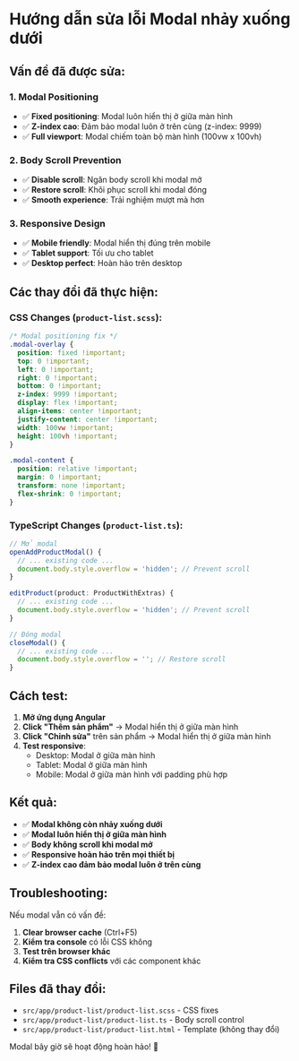 # Hướng dẫn sửa lỗi Modal nhảy xuống dưới

## Vấn đề đã được sửa:

### 1. **Modal Positioning**
- ✅ **Fixed positioning**: Modal luôn hiển thị ở giữa màn hình
- ✅ **Z-index cao**: Đảm bảo modal luôn ở trên cùng (z-index: 9999)
- ✅ **Full viewport**: Modal chiếm toàn bộ màn hình (100vw x 100vh)

### 2. **Body Scroll Prevention**
- ✅ **Disable scroll**: Ngăn body scroll khi modal mở
- ✅ **Restore scroll**: Khôi phục scroll khi modal đóng
- ✅ **Smooth experience**: Trải nghiệm mượt mà hơn

### 3. **Responsive Design**
- ✅ **Mobile friendly**: Modal hiển thị đúng trên mobile
- ✅ **Tablet support**: Tối ưu cho tablet
- ✅ **Desktop perfect**: Hoàn hảo trên desktop

## Các thay đổi đã thực hiện:

### CSS Changes (`product-list.scss`):
```scss
/* Modal positioning fix */
.modal-overlay {
  position: fixed !important;
  top: 0 !important;
  left: 0 !important;
  right: 0 !important;
  bottom: 0 !important;
  z-index: 9999 !important;
  display: flex !important;
  align-items: center !important;
  justify-content: center !important;
  width: 100vw !important;
  height: 100vh !important;
}

.modal-content {
  position: relative !important;
  margin: 0 !important;
  transform: none !important;
  flex-shrink: 0 !important;
}
```

### TypeScript Changes (`product-list.ts`):
```typescript
// Mở modal
openAddProductModal() {
  // ... existing code ...
  document.body.style.overflow = 'hidden'; // Prevent scroll
}

editProduct(product: ProductWithExtras) {
  // ... existing code ...
  document.body.style.overflow = 'hidden'; // Prevent scroll
}

// Đóng modal
closeModal() {
  // ... existing code ...
  document.body.style.overflow = ''; // Restore scroll
}
```

## Cách test:

1. **Mở ứng dụng Angular**
2. **Click "Thêm sản phẩm"** → Modal hiển thị ở giữa màn hình
3. **Click "Chỉnh sửa"** trên sản phẩm → Modal hiển thị ở giữa màn hình
4. **Test responsive**:
   - Desktop: Modal ở giữa màn hình
   - Tablet: Modal ở giữa màn hình
   - Mobile: Modal ở giữa màn hình với padding phù hợp

## Kết quả:

- ✅ **Modal không còn nhảy xuống dưới**
- ✅ **Modal luôn hiển thị ở giữa màn hình**
- ✅ **Body không scroll khi modal mở**
- ✅ **Responsive hoàn hảo trên mọi thiết bị**
- ✅ **Z-index cao đảm bảo modal luôn ở trên cùng**

## Troubleshooting:

Nếu modal vẫn có vấn đề:

1. **Clear browser cache** (Ctrl+F5)
2. **Kiểm tra console** có lỗi CSS không
3. **Test trên browser khác**
4. **Kiểm tra CSS conflicts** với các component khác

## Files đã thay đổi:

- `src/app/product-list/product-list.scss` - CSS fixes
- `src/app/product-list/product-list.ts` - Body scroll control
- `src/app/product-list/product-list.html` - Template (không thay đổi)

Modal bây giờ sẽ hoạt động hoàn hảo! 🎉




